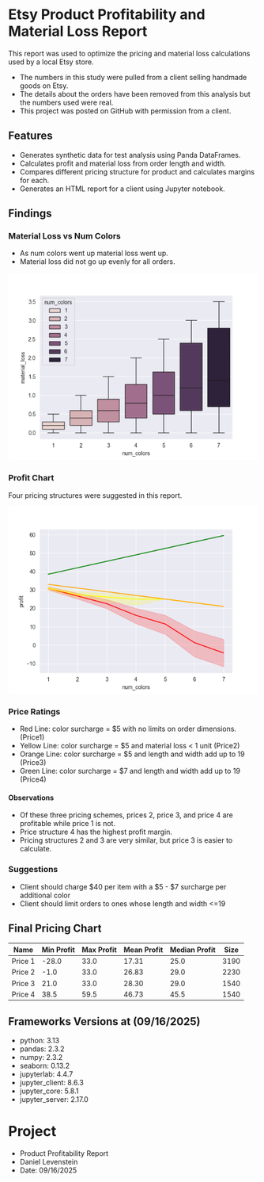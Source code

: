# Etsy Product Profitability and Material Loss Report
This report was used to optimize the pricing and material loss calculations used by a local Etsy store. 
- The numbers in this study were pulled from a client selling handmade goods on Etsy.
- The details about the orders have been removed from this analysis but the numbers used were real. 
- This project was posted on GitHub with permission from a client. 

## Features
- Generates synthetic data for test analysis using Panda DataFrames.
- Calculates profit and material loss from order length and width.
- Compares different pricing structure for product and calculates margins for each.
- Generates an HTML report for a client using Jupyter notebook.

## Findings
### Material Loss vs Num Colors
- As num colors went up material loss went up.
- Material loss did not go up evenly for all orders. 

![png](images/material_loss_vs_num_colors.png)
### Profit Chart
Four pricing structures were suggested in this report.

![png](images/profit_chart_comparison.png)

### Price Ratings
- Red Line: color surcharge = \$5 with no limits on order dimensions. (Price1)
- Yellow Line: color surcharge = \$5 and material loss < 1 unit (Price2)
- Orange Line: color surcharge = \$5 and length and width add up to 19 (Price3)
- Green Line: color surcharge = \$7 and length and width add up to 19 (Price4)

#### Observations
- Of these three pricing schemes, prices 2, price 3, and price 4 are profitable while price 1 is not.
- Price structure 4 has the highest profit margin.
- Pricing structures 2 and 3 are very similar, but price 3 is easier to calculate.

### Suggestions
- Client should charge \$40 per item with a  \$5 - \$7 surcharge per additional color
- Client should limit orders to ones whose length and width <=19
## Final Pricing Chart


| Name    | Min Profit | Max Profit | Mean Profit | Median Profit | Size |
|---------|------------|------------|-------------|---------------|------|
| Price 1 | -28.0      | 33.0       | 17.31       | 25.0          | 3190 |
| Price 2 | -1.0       | 33.0       | 26.83       | 29.0          | 2230 |
| Price 3 | 21.0       | 33.0       | 28.30       | 29.0          | 1540 |
| Price 4 | 38.5       | 59.5       | 46.73       | 45.5          | 1540 |


## Frameworks Versions at (09/16/2025)
- python: 3.13
- pandas: 2.3.2
- numpy: 2.3.2
- seaborn: 0.13.2
- jupyterlab: 4.4.7
- jupyter_client: 8.6.3
- jupyter_core: 5.8.1
- jupyter_server: 2.17.0
# Project 
- Product Profitability Report
- Daniel Levenstein
- Date: 09/16/2025